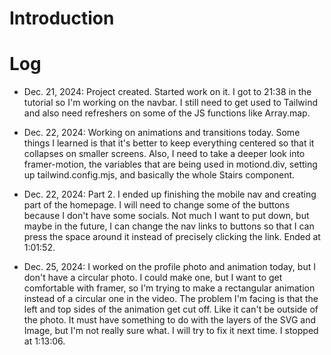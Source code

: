 # Introduction

# Log

- Dec. 21, 2024: Project created. Started work on it. I got to 21:38 in the tutorial so I'm working on the navbar. I still need to get used to Tailwind and also need refreshers on some of the JS functions like Array.map.

- Dec. 22, 2024: Working on animations and transitions today. Some things I learned is that it's better to keep everything centered so that it collapses on smaller screens. Also, I need to take a deeper look into framer-motion, the variables that are being used in motiond.div, setting up tailwind.config.mjs, and basically the whole Stairs component.

- Dec. 22, 2024: Part 2. I ended up finishing the mobile nav and creating part of the homepage. I will need to change some of the buttons because I don't have some socials. Not much I want to put down, but maybe in the future, I can change the nav links to buttons so that I can press the space around it instead of precisely clicking the link. Ended at 1:01:52.

- Dec. 25, 2024: I worked on the profile photo and animation today, but I don't have a circular photo. I could make one, but I want to get comfortable with framer, so I'm trying to make a rectangular animation instead of a circular one in the video. The problem I'm facing is that the left and top sides of the animation get cut off. Like it can't be outside of the photo. It must have something to do with the layers of the SVG and Image, but I'm not really sure what. I will try to fix it next time. I stopped at 1:13:06.

